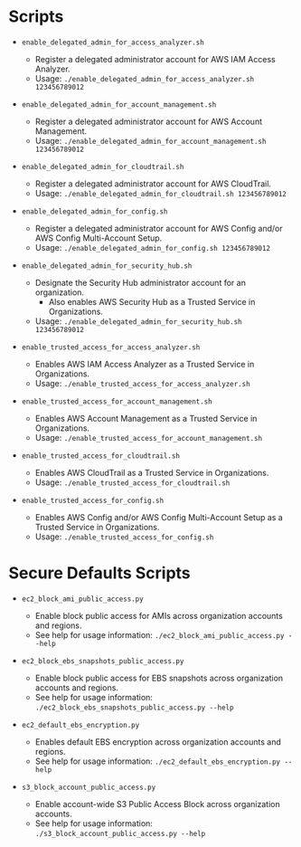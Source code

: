 # Scripts

- `enable_delegated_admin_for_access_analyzer.sh`
    - Register a delegated administrator account for AWS IAM Access Analyzer.
    - Usage: `./enable_delegated_admin_for_access_analyzer.sh 123456789012`

- `enable_delegated_admin_for_account_management.sh`
    - Register a delegated administrator account for AWS Account Management.
    - Usage: `./enable_delegated_admin_for_account_management.sh 123456789012`

- `enable_delegated_admin_for_cloudtrail.sh`
    - Register a delegated administrator account for AWS CloudTrail.
    - Usage: `./enable_delegated_admin_for_cloudtrail.sh 123456789012`

- `enable_delegated_admin_for_config.sh`
    - Register a delegated administrator account for AWS Config and/or AWS Config Multi-Account Setup.
    - Usage: `./enable_delegated_admin_for_config.sh 123456789012`

- `enable_delegated_admin_for_security_hub.sh`
    - Designate the Security Hub administrator account for an organization.
        - Also enables AWS Security Hub as a Trusted Service in Organizations.
    - Usage: `./enable_delegated_admin_for_security_hub.sh 123456789012`

- `enable_trusted_access_for_access_analyzer.sh`
    - Enables AWS IAM Access Analyzer as a Trusted Service in Organizations.
    - Usage: `./enable_trusted_access_for_access_analyzer.sh`

- `enable_trusted_access_for_account_management.sh`
    - Enables AWS Account Management as a Trusted Service in Organizations.
    - Usage: `./enable_trusted_access_for_account_management.sh`

- `enable_trusted_access_for_cloudtrail.sh`
    - Enables AWS CloudTrail as a Trusted Service in Organizations.
    - Usage: `./enable_trusted_access_for_cloudtrail.sh`

- `enable_trusted_access_for_config.sh`
    - Enables AWS Config and/or AWS Config Multi-Account Setup as a Trusted Service in Organizations.
    - Usage: `./enable_trusted_access_for_config.sh`

# Secure Defaults Scripts

- `ec2_block_ami_public_access.py`
    - Enable block public access for AMIs across organization accounts and regions.
    - See help for usage information: `./ec2_block_ami_public_access.py --help`

- `ec2_block_ebs_snapshots_public_access.py`
    - Enable block public access for EBS snapshots across organization accounts and regions.
    - See help for usage information: `./ec2_block_ebs_snapshots_public_access.py --help`

- `ec2_default_ebs_encryption.py`
    - Enables default EBS encryption across organization accounts and regions.
    - See help for usage information: `./ec2_default_ebs_encryption.py --help`

- `s3_block_account_public_access.py`
    - Enable account-wide S3 Public Access Block across organization accounts.
    - See help for usage information: `./s3_block_account_public_access.py --help`
